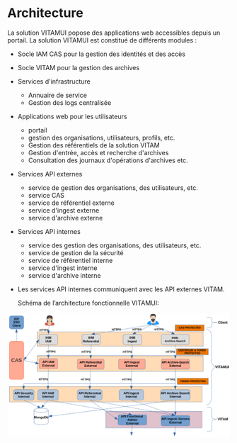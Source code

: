
# Architecture 

La solution VITAMUI popose des applications web accessibles depuis un portail. La solution VITAMUI est constitué de différents modules :

* Socle IAM CAS pour la gestion des identités et des accès

* Socle VITAM pour la gestion des archives

* Services d'infrastructure
    * Annuaire de service
    * Gestion des logs centralisée   
    
* Applications web pour les utilisateurs
    * portail 
    * gestion des organisations, utilisateurs, profils, etc.
    * Gestion des référentiels de la solution VITAM
    * Gestion d'entrée, accès et recherche d'archives
    * Consultation des journaux d'opérations d'archives etc.
    
* Services API externes
    * service de gestion des organisations, des utilisateurs, etc.
    * service CAS
    * service de référentiel externe
    * service d'ingest externe
    * service d'archive externe
    
* Services API internes 
    * service des gestion des organisations, des utilisateurs, etc.
    * service de gestion de la sécurité
    * service de référentiel interne
    * service d'ingest interne
    * service d'archive interne

 * Les services API internes communiquent avec les API externes VITAM.
 
 
    Schéma de l’architecture fonctionnelle VITAMUI:

![Architecture fonctionnelle](../images/dat_architecture_generale.png)
